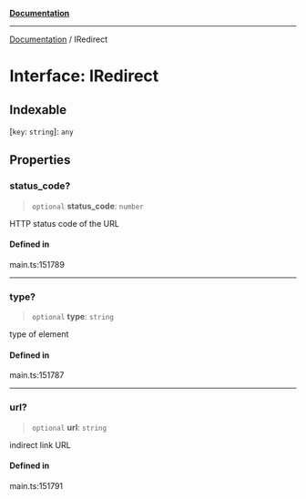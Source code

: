[**Documentation**](../README.md)

***

[Documentation](../README.md) / IRedirect

# Interface: IRedirect

## Indexable

 \[`key`: `string`\]: `any`

## Properties

### status\_code?

> `optional` **status\_code**: `number`

HTTP status code of the URL

#### Defined in

main.ts:151789

***

### type?

> `optional` **type**: `string`

type of element

#### Defined in

main.ts:151787

***

### url?

> `optional` **url**: `string`

indirect link URL

#### Defined in

main.ts:151791
